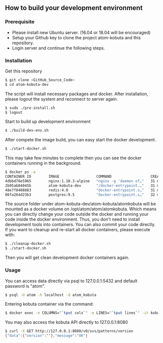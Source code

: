 ## How to build your development environment

### Prerequisite

* Please install new Ubuntu server. (16.04 or 18.04 will be encouraged)
* Setup your Github key to clone the project atom-kobuta and this repository.
* Login server and continue the following steps.

### Installation

Get this repository
```sh
$ git clone <GitHub_Source_Code>
$ cd atom-kobuta-dev
```

The script will install necessary packages and docker. After installation, please logout the system and reconnect to server again.
```sh
$ sudo ./pre-install.sh
$ logout
```

Start to build up development environment
```sh
$ ./build-dev-env.sh
```

After compete the image build, you can easy start the docker development.
```sh
$ ./start-docker.sh
```

This may take few minutes to complete then you can see the docker containers running in the background.

```sh
$ docker ps -a
CONTAINER ID        IMAGE                 COMMAND                  CREATED             STATUS              PORTS                           NAMES
4dbbd78e5965        nginx:1.10.3-alpine   "nginx -g 'daemon of…"   31 minutes ago      Up 31 minutes       443/tcp, 0.0.0.0:8080->80/tcp   nginx
2b95ab84045b        atom-kobuta-dev       "/docker-entrypoint.…"   31 minutes ago      Up 31 minutes       8700/tcp                        kobuta-dev
48e7f8408883        redis:4.0             "docker-entrypoint.s…"   31 minutes ago      Up 31 minutes       6379/tcp                        redis
06fa264d23b3        postgres:9.5          "docker-entrypoint.s…"   32 minutes ago      Up 31 minutes       0.0.0.0:5432->5432/tcp          postgresql
```

The source folder under atom-kobuta-dev/atom-kobuta/atomkobuta will be mounted as a docker volume on /opt/atom/atom/atomkobuta. Which means you can directly change your code outside the docker and running your code inside the docker environment. Thus, you don't need to install development tools into containers. You can also commit your code directly. If you want to cleanup and re-start all docker containers, please execute with:
```sh
$ ./cleanup-docker.sh
$ ./start-docker.sh
```
Then you will get clean development docker containers again.

### Usage

You can access data directly via psql to 127.0.0.1:5432 and default password is "atom".
```sh
$ psql -U atom -h localhost -d atom_kobuta
```

Entering kobuta container via the command:
```sh
$ docker exec -e COLUMNS="`tput cols`" -e LINES="`tput lines`" -it kobuta-dev /bin/bash
```

You may also access the kobuta API directly to 127.0.0.1:8080
```sh
$ curl -X GET http://127.0.0.1:8080/v0/svs/patterns/version
{"data":{"version":""},"message":"OK"}
```

